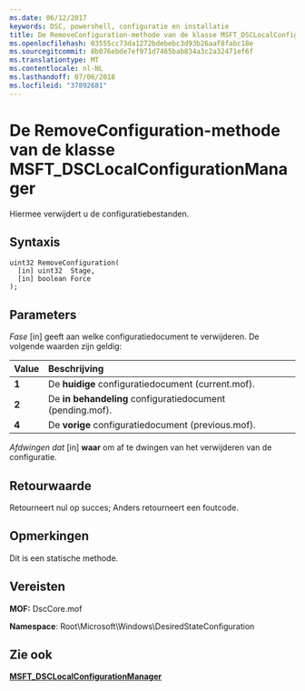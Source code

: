 ```yaml
---
ms.date: 06/12/2017
keywords: DSC, powershell, configuratie en installatie
title: De RemoveConfiguration-methode van de klasse MSFT_DSCLocalConfigurationManager
ms.openlocfilehash: 03555cc73da1272bdebebc3d93b26aaf8fabc18e
ms.sourcegitcommit: 8b076ebde7ef971d7465bab834a3c2a32471ef6f
ms.translationtype: MT
ms.contentlocale: nl-NL
ms.lasthandoff: 07/06/2018
ms.locfileid: "37892681"
---
```

# <a name="removeconfiguration-method-of-the-msftdsclocalconfigurationmanager-class"></a>De RemoveConfiguration-methode van de klasse MSFT_DSCLocalConfigurationManager

Hiermee verwijdert u de configuratiebestanden.

## <a name="syntax"></a>Syntaxis

```mof
uint32 RemoveConfiguration(
  [in] uint32  Stage,
  [in] boolean Force
);
```

## <a name="parameters"></a>Parameters

*Fase* \[in\] geeft aan welke configuratiedocument te verwijderen. De volgende waarden zijn geldig:

|Value |Beschrijving |
|:--- |:---|
|**1** | De **huidige** configuratiedocument (current.mof). |
|**2** | De **in behandeling** configuratiedocument (pending.mof).  |
|**4** | De **vorige** configuratiedocument (previous.mof). |

*Afdwingen dat* \[in\] **waar** om af te dwingen van het verwijderen van de configuratie.

## <a name="return-value"></a>Retourwaarde

Retourneert nul op succes; Anders retourneert een foutcode.

## <a name="remarks"></a>Opmerkingen

Dit is een statische methode.

## <a name="requirements"></a>Vereisten

**MOF:** DscCore.mof

**Namespace**: Root\Microsoft\Windows\DesiredStateConfiguration

## <a name="see-also"></a>Zie ook

[**MSFT_DSCLocalConfigurationManager**](msft-dsclocalconfigurationmanager.md)